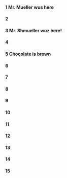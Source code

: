 #### 1 Mr. Mueller wus here 
#### 2
#### 3 Mr. Shmueller wuz here!
#### 4
#### 5 Chocolate is brown 
#### 6
#### 7
#### 8
#### 9
#### 10
#### 11
#### 12
#### 13
#### 14
#### 15